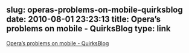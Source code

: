 slug: operas-problems-on-mobile-quirksblog
date: 2010-08-01 23:23:13
title: Opera’s problems on mobile - QuirksBlog
type: link
---

[Opera’s problems on mobile - QuirksBlog](http://www.quirksmode.org/blog/archives/2010/07/operas_problems.html)
